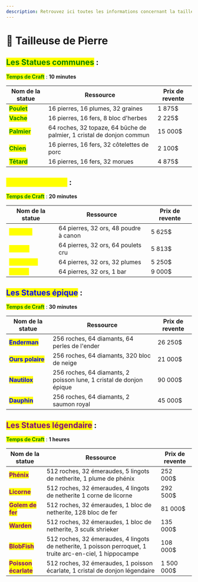 ```yaml
---
description: Retrouvez ici toutes les informations concernant la tailleuse de pierre
---
```


# 🗿 Tailleuse de Pierre

## <mark style="color:green;">**Les Statues communes**</mark>**&#x20;:**

<mark style="color:green;">**Temps de Craft**</mark> : **10 minutes**&#x20;

| Nom de la statue                                      | Ressource                                                              | Prix de revente  |
|-------------------------------------------------------|------------------------------------------------------------------------|------------------|
| <mark style="color:green;">**Poulet**</mark>          | 16 pierres, 16 plumes, 32 graines                                      | 1 875$           |
| <mark style="color:green;">**Vache**</mark>           | 16 pierres, 16 fers, 8 bloc d'herbes                                   | 2 225$           |
| <mark style="color:green;">**Palmier**</mark>         | 64 roches, 32 topaze, 64 bûche de palmier,  1 cristal de donjon commun | 15 000$          |
| <mark style="color:green;">**Chien**</mark>           | 16 pierres, 16 fers, 32 côtelettes de porc                             | 2 100$           |
| <mark style="color:green;">**Têtard**</mark>          | 16 pierres, 16 fers, 32 morues                                         | 4 875$           |

## <mark style="color:yellow;">**Les Statues rare**</mark>**&#x20;:**

<mark style="color:green;">**Temps de Craft**</mark> : **20 minutes**&#x20;

| Nom de la statue                                     | Ressource                                  | Prix de revente  |
|------------------------------------------------------|--------------------------------------------|------------------|
| <mark style="color:yellow;">**Creeper**</mark>       | 64 pierres, 32 ors, 48 poudre à canon      | 5 625$           |
| <mark style="color:yellow;">**Renard**</mark>        | 64 pierres, 32 ors, 64 poulets cru         | 5 813$           |
| <mark style="color:yellow;">**Perroquet**</mark>     | 64 pierres, 32 ors, 32 plumes              | 5 250$           |
| <mark style="color:yellow;">**Requin**</mark>        | 64 pierres, 32 ors, 1 bar                  | 9 000$           |

## <mark style="color:blue;">**Les Statues épique**</mark>**&#x20;:**

<mark style="color:green;">**Temps de Craft**</mark> : **30 minutes**&#x20;

| Nom de la statue                                  | Ressource                                                           | Prix de revente |
|---------------------------------------------------|---------------------------------------------------------------------|-----------------|
| <mark style="color:blue">**Enderman**</mark>      | 256 roches, 64 diamants, 64 perles de l'ender                       | 26 250$         |
| <mark style="color:blue">**Ours polaire**</mark>  | 256 roches, 64 diamants, 320 bloc de neige                          | 21 000$         |
| <mark style="color:blue">**Nautilox**</mark>      | 256 roches, 64 diamants, 2 poisson lune, 1 cristal de donjon épique | 90 000$         |
| <mark style="color:blue">**Dauphin**</mark>       | 256 roches, 64 diamants, 2 saumon royal                             | 45 000$         |

## <mark style="color:purple;">**Les Statues légendaire**</mark>**&#x20;:**

<mark style="color:green;">**Temps de Craft**</mark> : **1 heures**&#x20;

| Nom de la statue                                       | Ressource                                                                                          | Prix de revente |
|--------------------------------------------------------|-----------------------------------------------------------------------------------------------------------|----------|
| <mark style="color:purple">**Phénix**</mark>           | 512 roches, 32 émeraudes, 5 lingots de netherite, 1 plume de phénix                                       | 252 000$ |
| <mark style="color:purple">**Licorne**</mark>          | 512 roches, 32 émeraudes, 4 lingots de netherite 1 corne de licorne                                       | 292 500$ |
| <mark style="color:purple">**Golem de fer**</mark>     | 512 roches, 32 émeraudes, 1 bloc de netherite,  128 bloc de fer                                           |81 000$   |
| <mark style="color:purple">**Warden**</mark>           | 512 roches, 32 émeraudes, 1 bloc de netherite,  3 sculk shrieker                                          | 135 000$ |
| <mark style="color:purple">**BlobFish**</mark>         | 512 roches, 32 émeraudes, 4 lingots de netherite, 1 poisson perroquet, 1 truite arc-en-ciel, 1 hippocampe | 108 000$ |
| <mark style="color:purple">**Poisson écarlate**</mark> | 512 roches, 32 émeraudes, 1 poisson écarlate,  1 cristal de donjon légendaire                           | 1 500 000$ |
